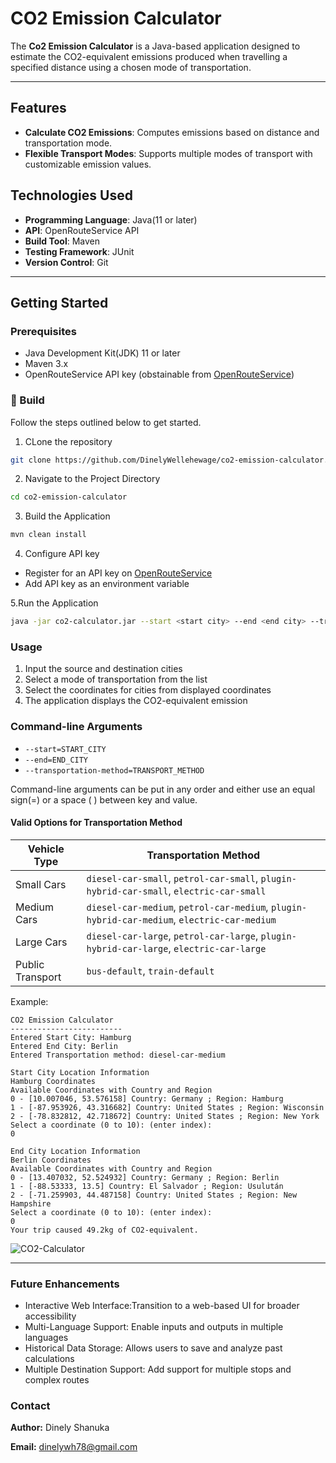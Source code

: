# CO2 Emission Calculator

The **Co2 Emission Calculator** is a Java-based application designed to estimate the CO2-equivalent emissions produced when travelling a specified distance using a chosen mode of transportation.

---

## Features

- **Calculate CO2 Emissions**: Computes emissions based on distance and transportation mode.
- **Flexible Transport Modes**: Supports multiple modes of transport with customizable emission values.

## Technologies Used

- **Programming Language**: Java(11 or later)
- **API**: OpenRouteService API
- **Build Tool**: Maven
- **Testing Framework**: JUnit
- **Version Control**: Git

---

## Getting Started

### Prerequisites

- Java Development Kit(JDK) 11 or later
- Maven 3.x
- OpenRouteService API key (obstainable from [OpenRouteService](https://openrouteservice.org/))

### 🚀 Build
Follow the steps outlined below to get started.

1. CLone the repository
```bash
git clone https://github.com/DinelyWellehewage/co2-emission-calculator.git
```
2. Navigate to the Project Directory
```bash
cd co2-emission-calculator
```
3. Build the Application
```bash
mvn clean install
```
4. Configure API key

- Register for an API key on [OpenRouteService](https://openrouteservice.org/)
- Add API key as an environment variable


5.Run the Application
```bash
java -jar co2-calculator.jar --start <start city> --end <end city> --transportation-method <transportation method>
```
### Usage
1. Input the source and destination cities
2. Select a mode of transportation from the list
3. Select the coordinates for cities from displayed coordinates
4. The application displays the CO2-equivalent emission

### Command-line Arguments
- `--start=START_CITY`
- `--end=END_CITY`
- `--transportation-method=TRANSPORT_METHOD`

Command-line arguments can be put in any order and either use an equal sign(=) or a space ( ) between key and value.


#### Valid Options for Transportation Method

| Vehicle Type     | Transportation Method                                                                       |
|------------------|---------------------------------------------------------------------------------------------|
| Small Cars       | `diesel-car-small`, `petrol-car-small`, `plugin-hybrid-car-small`, `electric-car-small`     |
| Medium Cars      | `diesel-car-medium`, `petrol-car-medium`, `plugin-hybrid-car-medium`, `electric-car-medium` |
| Large Cars       | `diesel-car-large`, `petrol-car-large`, `plugin-hybrid-car-large`, `electric-car-large`     |
| Public Transport | `bus-default`, `train-default`                                                              |


Example:

```text
CO2 Emission Calculator
-------------------------
Entered Start City: Hamburg
Entered End City: Berlin
Entered Transportation method: diesel-car-medium

Start City Location Information
Hamburg Coordinates 
Available Coordinates with Country and Region
0 - [10.007046, 53.576158] Country: Germany ; Region: Hamburg
1 - [-87.953926, 43.316682] Country: United States ; Region: Wisconsin
2 - [-78.832812, 42.718672] Country: United States ; Region: New York
Select a coordinate (0 to 10): (enter index):
0

End City Location Information
Berlin Coordinates 
Available Coordinates with Country and Region
0 - [13.407032, 52.524932] Country: Germany ; Region: Berlin
1 - [-88.53333, 13.5] Country: El Salvador ; Region: Usulután
2 - [-71.259903, 44.487158] Country: United States ; Region: New Hampshire
Select a coordinate (0 to 10): (enter index):
0
Your trip caused 49.2kg of CO2-equivalent.
```

![CO2-Calculator](https://github.com/user-attachments/assets/851b0f8c-65b0-4cb2-86d2-204a7b08a1f0)


---
### Future Enhancements
- Interactive Web Interface:Transition to a web-based UI for broader accessibility
- Multi-Language Support: Enable inputs and outputs in multiple languages
- Historical Data Storage: Allows users to save and analyze past calculations
- Multiple Destination Support: Add support for multiple stops and complex routes

### Contact

**Author:** Dinely Shanuka

**Email:** [dinelywh78@gmail.com](dinelywh78@gmail.com)
